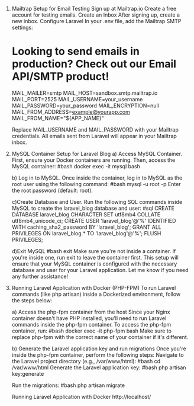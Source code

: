 1) Mailtrap Setup for Email Testing
    Sign up at Mailtrap.io
    Create a free account for testing emails.
    Create an Inbox
    After signing up, create a new inbox.
    Configure Laravel
    In your .env file, add the Mailtrap SMTP settings:
    
    # Looking to send emails in production? Check out our Email API/SMTP product!
    MAIL_MAILER=smtp
    MAIL_HOST=sandbox.smtp.mailtrap.io
    MAIL_PORT=2525
    MAIL_USERNAME=your_username
    MAIL_PASSWORD=your_password
    MAIL_ENCRYPTION=null
    MAIL_FROM_ADDRESS=example@yourapp.com
    MAIL_FROM_NAME="${APP_NAME}"
    
    Replace MAIL_USERNAME and MAIL_PASSWORD with your Mailtrap credentials.
    All emails sent from Laravel will appear in your Mailtrap inbox.

2) MySQL Container Setup for Laravel Blog
    a) Access MySQL Container. First, ensure your Docker containers are running. Then, access the MySQL container:
    #bash
    docker exec -it mysql bash
    
    b) Log in to MySQL. Once inside the container, log in to MySQL as the root user using the following command:
    #bash
    mysql -u root -p
    Enter the root password (default: root).
    
    c)Create Database and User. Run the following SQL commands inside MySQL to create the laravel_blog database and user:
    #sql
    CREATE DATABASE laravel_blog CHARACTER SET utf8mb4 COLLATE utf8mb4_unicode_ci;
    CREATE USER 'laravel_blog'@'%' IDENTIFIED WITH caching_sha2_password BY 'laravel_blog';
    GRANT ALL PRIVILEGES ON laravel_blog.* TO 'laravel_blog'@'%';
    FLUSH PRIVILEGES;
    
    d)Exit MySQL
    #bash
    exit
    Make sure you're not inside a container. If you're inside one, run exit to leave the container first.
    This setup will ensure that your MySQL container is configured with the necessary database and user for your Laravel application. Let me know if you need any further assistance!

3) Running Laravel Application with Docker (PHP-FPM)
   To run Laravel commands (like php artisan) inside a Dockerized environment, follow the steps below:

    a) Access the php-fpm container from the host
    Since your Nginx container doesn't have PHP installed, you'll need to run Laravel commands inside the php-fpm container. To access the php-fpm container, run: 
    #bash
    docker exec -it php-fpm bash
    Make sure to replace php-fpm with the correct name of your container if it's different.
    
    b) Generate the Laravel application key and run migrations
    Once you're inside the php-fpm container, perform the following steps:
    Navigate to the Laravel project directory (e.g., /var/www/html):
    #bash
    cd /var/www/html
    Generate the Laravel application key:
    #bash
    php artisan key:generate

    Run the migrations:
    #bash
    php artisan migrate

   Running Laravel Application with Docker http://localhost/


